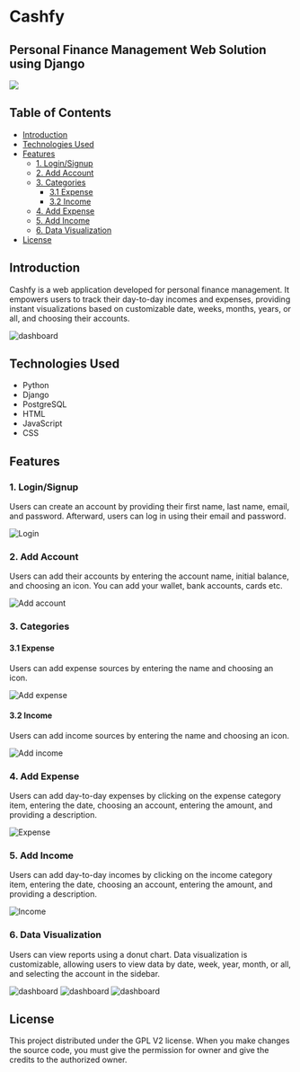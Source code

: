 # Cashfy

## Personal Finance Management Web Solution using Django

![](screenshots/add_account.jpg)

## Table of Contents
- [Introduction](#introduction)
- [Technologies Used](#technologies-used)
- [Features](#features)
  - [1. Login/Signup](#1-login-signup)
  - [2. Add Account](#2-add-account)
  - [3. Categories](#3-categories)
    - [3.1 Expense](#31-expense)
    - [3.2 Income](#32-income)
  - [4. Add Expense](#4-add-expense)
  - [5. Add Income](#5-add-income)
  - [6. Data Visualization](#6-data-visualization)
- [License](#license)

## Introduction

Cashfy is a web application developed for personal finance management. It empowers users to track their day-to-day incomes and expenses, providing instant visualizations based on customizable date, weeks, months, years, or all, and choosing their accounts.

![dashboard](screenshots/dashboard1.JPG)
## Technologies Used

- Python
- Django
- PostgreSQL
- HTML
- JavaScript
- CSS

## Features

### 1. Login/Signup

Users can create an account by providing their first name, last name, email, and password. Afterward, users can log in using their email and password.

![Login](screenshots/login.JPG)

### 2. Add Account

Users can add their accounts by entering the account name, initial balance, and choosing an icon. You can add your wallet, bank accounts, cards etc.

![Add account](screenshots/add_account.JPG)

### 3. Categories

#### 3.1 Expense

Users can add expense sources by entering the name and choosing an icon.

![Add expense](screenshots/add_expense.JPG)

#### 3.2 Income

Users can add income sources by entering the name and choosing an icon.

![Add income](screenshots/add_income.JPG)

### 4. Add Expense
Users can add day-to-day expenses by clicking on the expense category item, entering the date, choosing an account, entering the amount, and providing a description.

![Expense](screenshots/expense.JPG)

### 5. Add Income
Users can add day-to-day incomes by clicking on the income category item, entering the date, choosing an account, entering the amount, and providing a description.

![Income](screenshots/income.JPG)

### 6. Data Visualization
Users can view reports using a donut chart. Data visualization is customizable, allowing users to view data by date, week, year, month, or all, and selecting the account in the sidebar.

![dashboard](screenshots/dashboard1.JPG)
![dashboard](screenshots/dashboard2.JPG)
![dashboard](screenshots/dashboard3.JPG)

## License
This project distributed under the GPL V2 license. When you make changes the source code, you must give the permission for owner and give the credits to the authorized owner.
